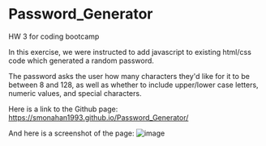 # Password_Generator
HW 3 for coding bootcamp

In this exercise, we were instructed to add javascript to existing html/css code which generated a random password. 

The password asks the user how many characters they'd like for it to be between 8 and 128, as well as whether to include upper/lower case letters, numeric values, and special characters.

Here is a link to the Github page: https://smonahan1993.github.io/Password_Generator/


And here is a screenshot of the page:
![image](https://user-images.githubusercontent.com/85653998/125698923-5584241b-2965-442c-9d26-2bcd415fd0f7.png)

